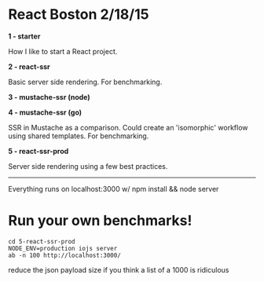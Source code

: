# React Boston 2/18/15

**1 - starter**

How I like to start a React project.

**2 - react-ssr**

Basic server side rendering. For benchmarking.

**3 - mustache-ssr (node)**

**4 - mustache-ssr (go)**

SSR in Mustache as a comparison. Could create an 'isomorphic' workflow using shared templates. For benchmarking.

**5 - react-ssr-prod**

Server side rendering using a few best practices.

---

Everything runs on localhost:3000 w/ npm install && node server

# Run your own benchmarks!

```
cd 5-react-ssr-prod
NODE_ENV=production iojs server
ab -n 100 http://localhost:3000/
```

reduce the json payload size if you think a list of a 1000 is ridiculous
